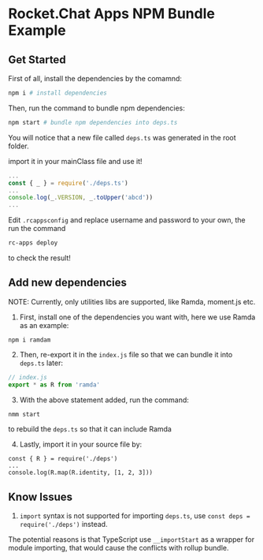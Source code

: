 # Rocket.Chat Apps NPM Bundle Example

## Get Started

First of all, install the dependencies by the comamnd:

```bash
npm i # install dependencies
```

Then, run the command to bundle npm dependencies:

```bash
npm start # bundle npm dependencies into deps.ts
```

You will notice that a new file called `deps.ts` was generated in the root folder.

import it in your mainClass file and use it!

```js
...
const { _ } = require('./deps.ts')
...
console.log(_.VERSION, _.toUpper('abcd'))
...
```

Edit `.rcappsconfig` and replace username and password to your own, the run the command

```bash
rc-apps deploy
```

to check the result!

## Add new dependencies

NOTE: Currently, only utilities libs are supported, like Ramda, moment.js etc.

1. First, install one of the dependencies you want with, here we use Ramda as an example:

```
npm i ramdam
```

2. Then, re-export it in the `index.js` file so that we can bundle it into `deps.ts` later:

```js
// index.js
export * as R from 'ramda'
```

3. With the above statement added, run the command:

```bash
nmm start
```

to rebuild the `deps.ts` so that it can include Ramda

4. Lastly, import it in your source file by:

```
const { R } = require('./deps')
...
console.log(R.map(R.identity, [1, 2, 3]))
```


## Know Issues

1. `import` syntax is not supported for importing `deps.ts`, use `const deps = require('./deps')` instead.

The potential reasons is that TypeScript use `__importStart` as a wrapper for module importing, that would cause the conflicts with rollup bundle.
